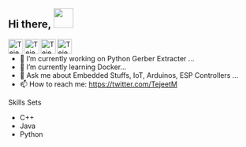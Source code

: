 ## Hi there,  <img src="https://media.giphy.com/media/hvRJCLFzcasrR4ia7z/giphy.gif" width="40px">

<a href="https://tejeet.com">
  <img align="left" alt="Tejeet Magar Personal Site" width="30px" src="https://tejeet.com/images/github/mysite.png" />
</a>
<a href="https://twitter.com/tejeetm">
  <img align="left" alt="Tejeet Magar | Twitter" width="30px" src="https://tejeet.com/images/github/twitter.png" />
</a>
<a href="https://in.linkedin.com/in/tejeet-magar-613360b2">
  <img align="left" alt="Tejeet Magar LinkedIN" width="30px" src="https://tejeet.com/images/github/linkedin.png" />
</a>
<a href="https://github.com/Tejeet">
  <img align="left" alt="Tejeet Magar GitHub" width="30px" src="https://tejeet.com/images/github/github.png" />
</a>

<br>



- 🔭 I’m currently working on Python Gerber Extracter ...
- 🌱 I’m currently learning Docker...
- 💬 Ask me about Embedded Stuffs, IoT, Arduinos, ESP Controllers ...
- 📫 How to reach me: https://twitter.com/TejeetM 

Skills Sets 
- C++
- Java
- Python


